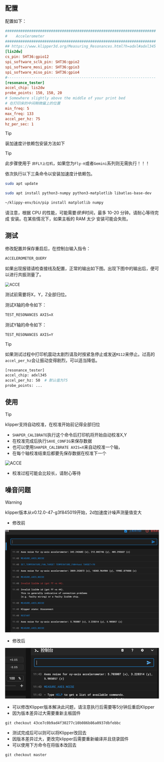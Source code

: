 ## 配置

配置如下：

```cfg
#####################################################################
# 	 Accelerometer
#####################################################################
## https://www.klipper3d.org/Measuring_Resonances.html?h=adxl#adxl345
[lis2dw]
cs_pin: SHT36:gpio12
spi_software_sclk_pin: SHT36:gpio2
spi_software_mosi_pin: SHT36:gpio3
spi_software_miso_pin: SHT36:gpio4
#--------------------------------------------------------------------
[resonance_tester]
accel_chip: lis2dw
probe_points: 150, 150, 20
# Somewhere slightly above the middle of your print bed
# 在打印床的中间稍微偏上的位置
min_freq: 5
max_freq: 133
accel_per_hz: 75
hz_per_sec: 1 
```

> [!TIP]
> 装加速度计依赖包安装方法如下

> [!TIP]
> 此步骤使用于 `非FLY上位机`，如果您为`Fly-π`或者`Gemini`系列则无需执行！！！

依次执行以下三条命令以安装加速度计依赖包。

```bash
sudo apt update
```

```bash
sudo apt install python3-numpy python3-matplotlib libatlas-base-dev
```

```bash
~/klippy-env/bin/pip install matplotlib numpy
```

请注意，根据 CPU 的性能，可能需要*很多*时间，最多 10-20 分钟。请耐心等待完成 安装。在某些情况下，如果主板的 RAM 太少 安装可能会失败。

## 测试

修改配置并保存重启后，在控制台输入指令：

```bash
ACCELEROMETER_QUERY
```

如果出现报错请检查接线及配置，正常的输出如下图。出现下图中的输出后，便可以进行共振测量了。

<img src="../../images/adv/accele/acc4.png" alt="ACCE" title=":no-zooom" style="zoom:90%;" />

测试前需要将X，Y，Z全部归位。

测试X轴的命令如下：

```bash
TEST_RESONANCES AXIS=X
```

测试Y轴的命令如下：

```bash
TEST_RESONANCES AXIS=Y
```

> [!TIP]
> 如果测试过程中打印机震动太剧烈请及时按紧急停止或发送``M112``来停止。过高的``accel_per_hz``会让振动变得剧烈，可以适当降低。

```bash
[resonance_tester]
accel_chip: adxl345
accel_per_hz: 50  # 默认值为75
probe_points: ...
```

## 使用

> [!TIP]
> klipper支持自动校准，在校准开始前记得全部归位

* `SHAPER_CALIBRATE`执行这个命令后打印机将开始自动校准X,Y
* 在校准完成后执行`SAVE_CONFIG`来保存数据
* 也可以使用`SHAPER_CALIBRATE AXIS=X`来自动校准一个轴，
* 在每个轴校准结束后都要先保存数据在校准下一个

![ACCE](../../images/adv/accele/acc5.png ":no-zooom")

* 校准过程可能会比较长，请耐心等待

## 噪音问题

>[!Warning]
>
>klipper版本从v0.12.0-47-g3f845019开始，2d加速度计噪声测量值变大

* 修改前

![2d](../../images/adv/accele/LIS2DW/2.png)

* 修改后

![2d](../../images/adv/accele/LIS2DW/1.png)

* 可以修改Klipper版本解决此问题，请注意执行后需要等5分钟后重启Klipper
* 因为版本差异过大需要重新主板固件

```
git checkout 43ce7c0b9ad4f30277c10b086b86a0937dbfebbc
```

* 测试完成后可以则可以将Klipper改回去
* 因版本差异过大，更改完klipper后需要重新编译并且烧录固件
* 可以使用下方命令在将版本改回去

```
git checkout master
```

